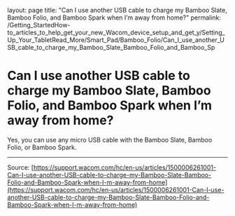 layout: page
title: "Can I use another USB cable to charge my Bamboo Slate, Bamboo Folio, and Bamboo Spark when I’m away from home?"
permalink: /Getting_StartedHow-to_articles_to_help_get_your_new_Wacom_device_setup_and_get_y/Setting_Up_Your_TabletRead_More/Smart_Pad/Bamboo_Folio/Can_I_use_another_USB_cable_to_charge_my_Bamboo_Slate_Bamboo_Folio_and_Bamboo_Sp

# Can I use another USB cable to charge my Bamboo Slate, Bamboo Folio, and Bamboo Spark when I’m away from home?

Yes, you can use any micro USB cable with the Bamboo Slate, Bamboo Folio, or Bamboo Spark.

---
Source: [https://support.wacom.com/hc/en-us/articles/1500006261001-Can-I-use-another-USB-cable-to-charge-my-Bamboo-Slate-Bamboo-Folio-and-Bamboo-Spark-when-I-m-away-from-home](https://support.wacom.com/hc/en-us/articles/1500006261001-Can-I-use-another-USB-cable-to-charge-my-Bamboo-Slate-Bamboo-Folio-and-Bamboo-Spark-when-I-m-away-from-home)
